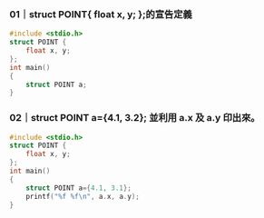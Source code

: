 ### 01｜struct POINT{ float x, y; };的宣告定義
```C
#include <stdio.h>
struct POINT {
    float x, y;
};
int main()
{
    struct POINT a;
}

```

### 02｜struct POINT a={4.1, 3.2}; 並利用 a.x 及 a.y 印出來。
```C
#include <stdio.h>
struct POINT {
    float x, y;
};
int main()
{
    struct POINT a={4.1, 3.1};
    printf("%f %f\n", a.x, a.y);
}
```
